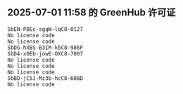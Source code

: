 ## 2025-07-01 11:58 的 GreenHub 许可证
```
SbEN-P8Ec-sgqW-lqC8-0127
No license code
No license code
SbDG-hXBS-B3IM-k5C8-986F
SbD4-xOEb-jowE-OXC8-7007
No license code
No license code
No license code
SbBD-jC5J-Mz3b-hcC8-60BD
No license code
```
